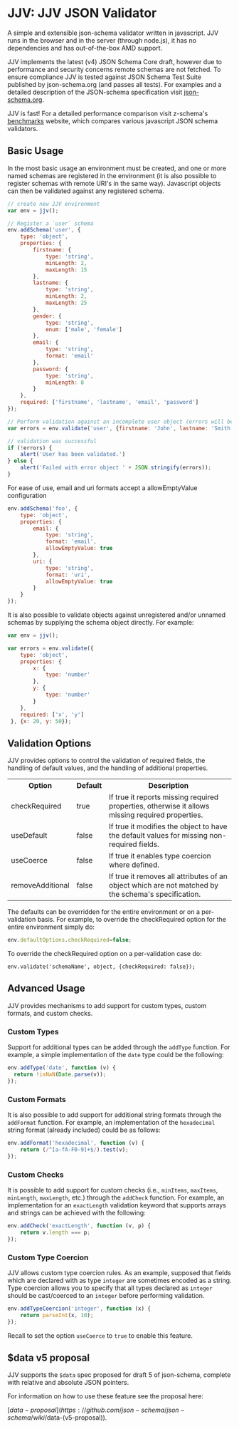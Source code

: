 # JJV: JJV JSON Validator

A simple and extensible json-schema validator written in javascript. JJV
runs in the browser and in the server (through node.js), it has no
dependencies and has out-of-the-box AMD support.

JJV implements the latest (v4) JSON Schema Core draft, however due to
performance and security concerns remote schemas are not fetched. To
ensure compliance JJV is tested against JSON Schema Test Suite published
by json-schema.org (and passes all tests). For examples and a detailed
description of the JSON-schema specification visit
[json-schema.org](http://json-schema.org).

JJV is fast! For a detailed performance comparison visit z-schema's
[benchmarks](https://rawgithub.com/zaggino/z-schema/master/benchmark/results.html)
website, which compares various javascript JSON schema validators.

## Basic Usage

In the most basic usage an environment must be created, and one or more
named schemas are registered in the environment (it is also possible to
register schemas with remote URI's in the same way). Javascript
objects can then be validated against any registered schema.

```javascript
// create new JJV environment
var env = jjv();

// Register a `user` schema
env.addSchema('user', {
    type: 'object',
    properties: {
        firstname: {
            type: 'string',
            minLength: 2,
            maxLength: 15
        },
        lastname: {
            type: 'string',
            minLength: 2,
            maxLength: 25
        },
        gender: {
            type: 'string',
            enum: ['male', 'female']
        },
        email: {
            type: 'string',
            format: 'email'
        },
        password: {
            type: 'string',
            minLength: 8
        }
    },
    required: ['firstname', 'lastname', 'email', 'password']
});

// Perform validation against an incomplete user object (errors will be reported)
var errors = env.validate('user', {firstname: 'John', lastname: 'Smith'});

// validation was successful
if (!errors) {
    alert('User has been validated.')
} else {
    alert('Failed with error object ' + JSON.stringify(errors));
}
```

For ease of use, email and uri formats accept a allowEmptyValue configuration

```javascript
env.addSchema('foo', {
    type: 'object',
    properties: {
        email: {
            type: 'string',
            format: 'email',
            allowEmptyValue: true
        },
        uri: {
            type: 'string',
            format: 'uri',
            allowEmptyValue: true
        }
    }
});
```

It is also possible to validate objects against unregistered and/or
unnamed schemas by supplying the schema object directly. For example:

```javascript
var env = jjv();

var errors = env.validate({
    type: 'object',
    properties: {
        x: {
            type: 'number'
        },
        y: {
            type: 'number'
        }
    },
    required: ['x', 'y']
 }, {x: 20, y: 50});

```

## Validation Options

JJV provides options to control the validation of required fields, the
handling of default values, and the handling of additional properties.

<table>
    <tr>
        <th>Option</th>
        <th>Default</th>
        <th>Description</th>
    </tr>
    <tr>
        <td>checkRequired</td>
        <td>true</td>
        <td>If true it reports missing required properties, otherwise it
        allows missing required properties.</td>
    </tr>
    <tr>
        <td>useDefault</td>
        <td>false</td>
        <td>If true it modifies the object to have the default values for
        missing non-required fields.</td>
    </tr>
    <tr>
        <td>useCoerce</td>
        <td>false</td>
        <td>If true it enables type coercion where defined.</td>
    </tr>
    <tr>
        <td>removeAdditional</td>
        <td>false</td>
        <td>If true it removes all attributes of an object which are not
        matched by the schema's specification.
    </tr>
</table>

The defaults can be overridden for the entire environment or on a
per-validation basis. For example, to override the checkRequired option
for the entire environment simply do:

```javascript
env.defaultOptions.checkRequired=false;
```

To override the checkRequired option on a per-validation case do:

```
env.validate('schemaName', object, {checkRequired: false});
```

## Advanced Usage

JJV provides mechanisms to add support for custom types, custom formats,
and custom checks.

### Custom Types

Support for additional types can be added through the `addType`
function. For example, a simple implementation of the `date` type could
be the following:

```javascript
env.addType('date', function (v) {
  return !isNaN(Date.parse(v));
});
```

### Custom Formats

It is also possible to add support for additional string formats through
the `addFormat` function. For example, an implementation of the
`hexadecimal` string format (already included) could be as follows:

```javascript
env.addFormat('hexadecimal', function (v) {
    return (/^[a-fA-F0-9]+$/).test(v);
});
```

### Custom Checks

It is possible to add support for custom checks (i.e.,
`minItems`, `maxItems`, `minLength`, `maxLength`, etc.) through the
`addCheck` function. For example, an implementation for an `exactLength`
validation keyword that supports arrays and strings can be achieved with
the following:

```javascript
env.addCheck('exactLength', function (v, p) {
    return v.length === p;
});
```

### Custom Type Coercion

JJV allows custom type coercion rules. As an example, supposed that fields
which are declared with as type `integer` are sometimes encoded as a string.
Type coercion allows you to specify that all types declared as `integer` should
be cast/coerced to an `integer` before performing validation.

```javascript
env.addTypeCoercion('integer', function (x) {
    return parseInt(x, 10);
});
```

Recall to set the option `useCoerce` to `true` to enable this feature.

## $data v5 proposal

JJV supports the `$data` spec proposed for draft 5 of json-schema,
complete with relative and absolute JSON pointers.

For information on how to use these feature see the proposal here:

[$data-proposal](https://github.com/json-schema/json-schema/wiki/$data-(v5-proposal)).
